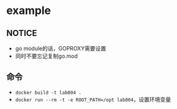 # example

## NOTICE
 - go module的话，GOPROXY需要设置
 - 同时不要忘记复制go.mod

## 命令
 - `docker build -t lab004 .`
 - `docker run --rm -t -e ROOT_PATH=/opt lab004`，设置环境变量